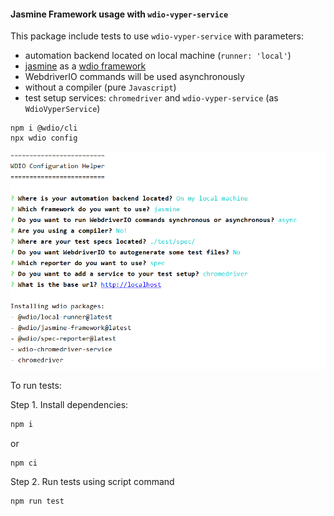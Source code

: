 #### Jasmine Framework usage with `wdio-vyper-service`

This package include tests to use `wdio-vyper-service` with parameters:
- automation backend located on local machine (`runner: 'local'`)
- [jasmine](https://jasmine.github.io/) as a [wdio framework](https://webdriver.io/docs/frameworks.html#using-jasmine)
- WebdriverIO commands will be used asynchronously
- without a compiler (pure `Javascript`)
- test setup services: `chromedriver` and `wdio-vyper-service` (as `WdioVyperService`)

```shell script
npm i @wdio/cli
npx wdio config
```
![WDIO configuration helper steps](./wdioConfigurationHelper.PNG)


To run tests:

Step 1. Install dependencies:
```bash
npm i
```
or 
```bash
npm ci
```

Step 2. Run tests using script command
```bash
npm run test
```